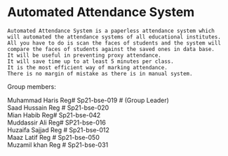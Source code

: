 # Automated Attendance System
	   
    Automated Attendance System is a paperless attendance system which will automated the attendance systems of all educational institutes.
    All you have to do is scan the faces of students and the system will compare the faces of students against the saved ones in data base.
  	It will be useful in preventing proxy attendance.                                                                                                                
	It will save time up to at least 5 minutes per class.                                                                                                             
	It is the most efficient way of marking attendance.                                                                                                               
	There is no margin of mistake as there is in manual system.                                                                                                  
Group members:

Muhammad Haris	Reg#	Sp21-bse-019 # (Group Leader)                                                                                                                                   
Saad Hussain	Reg #	Sp21-bse-020                                                                                                                                 
Mian Habib	Reg# 	Sp21-bse-042                                                                                                                                     
Muddassir Ali 	Reg# 	SP21-bse-016                                                                                                                                     
Huzaifa Sajjad	Reg #   Sp21-bse-012                                                                                                                                     
Maaz Latif	Reg #   Sp21-bse-050                                                                                                                                     
Muzamil khan	Reg #   Sp21-bse-031
